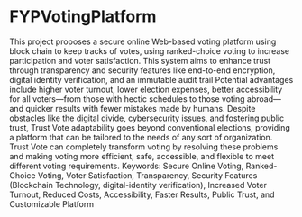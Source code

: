 # FYPVotingPlatform
This project proposes a secure online Web-based voting platform using block chain to keep tracks of votes, using ranked-choice voting to increase participation and voter satisfaction. This system aims to enhance trust through transparency and security features like end-to-end encryption, digital identity verification, and an immutable audit trail Potential advantages include higher voter turnout, lower election expenses, better accessibility for all voters—from those with hectic schedules to those voting abroad—and quicker results with fewer mistakes made by humans. Despite obstacles like the digital divide, cybersecurity issues, and fostering public trust, Trust Vote adaptability goes beyond conventional elections, providing a platform that can be tailored to the needs of any sort of organization. Trust Vote can completely transform voting by resolving these problems and making voting more efficient, safe, accessible, and flexible to meet different voting requirements. 
Keywords: Secure Online Voting, Ranked-Choice Voting, Voter Satisfaction,
Transparency, Security Features (Blockchain Technology, digital-identity verification), Increased Voter Turnout, Reduced Costs, Accessibility, Faster Results, Public Trust, and Customizable Platform 
